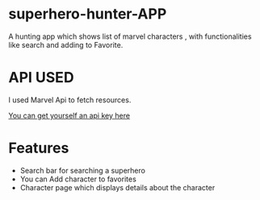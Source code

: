 # superhero-hunter-APP
A hunting app  which shows list of marvel characters , with functionalities like search and adding to Favorite.

# API USED
I used Marvel Api to fetch resources.

[You can get yourself an api key here](https://developer.marvel.com/)

# Features
* Search bar for searching a superhero
* You can Add character to favorites
* Character page which displays details about the character

